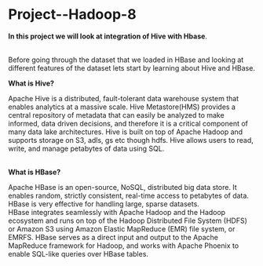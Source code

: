 # Project--Hadoop-8

**In this project we will look at integration of Hive with Hbase**.<br></br>

Before going through the dataset that we loaded in HBase and looking at different features of the dataset lets start by learning about Hive and HBase.<br>

**What is Hive?**

Apache Hive is a distributed, fault-tolerant data warehouse system that enables analytics at a massive scale. Hive Metastore(HMS) provides a central repository of metadata that can easily be analyzed to make informed, data driven decisions, and therefore it is a critical component of many data lake architectures. Hive is built on top of Apache Hadoop and supports storage on S3, adls, gs etc though hdfs. Hive allows users to read, write, and manage petabytes of data using SQL.<br></br>

**What is HBase?**

  Apache HBase is an open-source, NoSQL, distributed big data store. It enables random, strictly consistent, real-time access to petabytes of data. HBase is very effective for handling large, sparse datasets.<br>
  HBase integrates seamlessly with Apache Hadoop and the Hadoop ecosystem and runs on top of the Hadoop Distributed File System (HDFS) or Amazon S3 using Amazon Elastic MapReduce (EMR) file system, or EMRFS. HBase serves as a direct input and output to the Apache MapReduce framework for Hadoop, and works with Apache Phoenix to enable SQL-like queries over HBase tables.<br></br>

